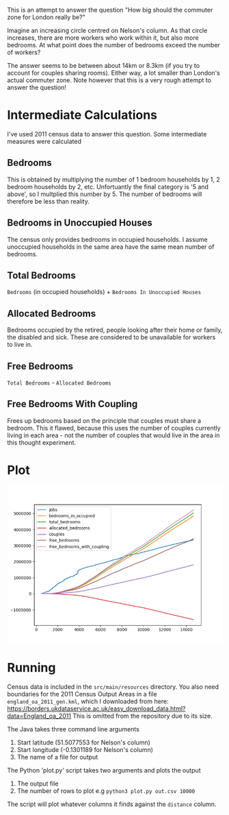 This is an attempt to answer the question "How big should the commuter zone for London really be?"

Imagine an increasing circle centred on Nelson's column. As that circle increases, there are more workers who work within it, but also more bedrooms. At what point does the number of bedrooms exceed the number of workers?

The answer seems to be between about 14km or 8.3km (if you try to account for couples sharing rooms). Either way, a lot smaller than London's actual commuter zone. Note however that this is a very rough attempt to answer the question!

# Intermediate Calculations
I've used 2011 census data to answer this question. Some intermediate measures were calculated
## Bedrooms ##
This is obtained by multiplying the number of 1 bedroom households by 1, 2 bedroom households by 2, etc. Unfortuantly the final category is '5 and above', so I multplied this number by 5. The number of bedrooms will therefore be less than reality.
## Bedrooms in Unoccupied Houses ##
The census only provides bedrooms in occupied households. I assume unoccupied households in the same area have the same mean number of bedrooms.
## Total Bedrooms ##
`Bedrooms` (in occupied households) + `Bedrooms In Unoccupied Houses`
## Allocated Bedrooms ##
Bedrooms occupied by the retired, people looking after their home or family, the disabled and sick. These are considered to be unavailable for workers to live in.
## Free Bedrooms ##
`Total Bedrooms` - `Allocated Bedrooms`
## Free Bedrooms With Coupling ##
Frees up bedrooms based on the principle that couples must share a bedroom. This it flawed, because this uses the number of couples currently living in each area - not the number of couples that would live in the area in this thought experiment.

# Plot #

![Plot](plot.png)

# Running #

Census data is included in the `src/main/resources` directory. You also need boundaries for the 2011 Census Output Areas in a file `england_oa_2011_gen.kml`, which I downloaded from here:
https://borders.ukdataservice.ac.uk/easy_download_data.html?data=England_oa_2011
This is omitted from the repository due to its size.

The Java takes three command line arguments
1. Start latitude (51.5077553 for Nelson's column)
2. Start longitude (-0.1301189 for Nelson's column)
3. The name of a file for output

The Python 'plot.py' script takes two arguments and plots the output
1. The output file
2. The number of rows to plot
e.g `python3 plot.py out.csv 10000`

The script will plot whatever columns it finds against the `distance` column.